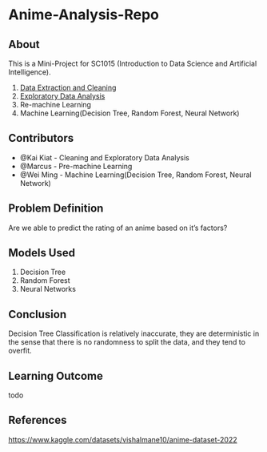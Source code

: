 # Anime-Analysis-Repo

## About

This is a Mini-Project for SC1015 (Introduction to Data Science and Artificial Intelligence).


1. [Data Extraction and Cleaning](https://github.com/KaiKoiKarp/Anime-Analysis-Repo/blob/main/Data%20extraction%20and%20cleaning.ipynb)
2. [Exploratory Data Analysis](https://github.com/KaiKoiKarp/Anime-Analysis-Repo/blob/main/Exploratory%20Data%20Analysis.ipynb)
3. Re-machine Learning
4. Machine Learning(Decision Tree, Random Forest, Neural Network)

## Contributors

- @Kai Kiat - Cleaning and Exploratory Data Analysis
- @Marcus - Pre-machine Learning
- @Wei Ming - Machine Learning(Decision Tree, Random Forest, Neural Network)

## Problem Definition

Are we able to predict the rating of an anime based on it’s factors?

## Models Used

1. Decision Tree
2. Random Forest
3. Neural Networks

## Conclusion

Decision Tree Classification is relatively inaccurate, they are deterministic in the sense that there is no randomness to split the data, and they tend to overfit.

## Learning Outcome

todo

## References
https://www.kaggle.com/datasets/vishalmane10/anime-dataset-2022
